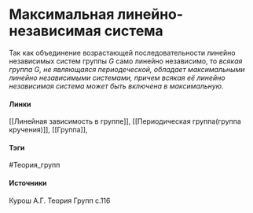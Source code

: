 # Максимальная линейно-независимая система
Так как объединение возрастающей последовательности линейно независимых систем группы $G$ само линейно независимо, то *всякая группа $G$, не являющаяся периодеческой, обладает максимальными линейно независимыми системами, причем всякая её линейно независимая система может быть включена в максимальную*.

#### Линки
 [[Линейная зависимость в группе]],
 [[Периодическая группа(группа кручения)]],
 [[Группа]],
#### Тэги
 #Теория_групп 
#### Источники
 Курош А.Г. Теория Групп с.116